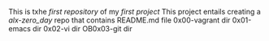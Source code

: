 This is txhe *first repository* of my *first project*
This project entails creating a *alx-zero_day* repo that contains
     README.md file
     0x00-vagrant dir
     0x01-emacs dir
     0x02-vi dir
     OB0x03-git dir
